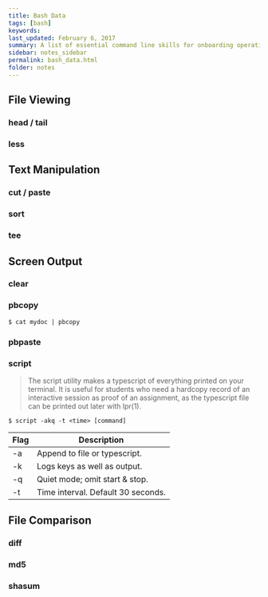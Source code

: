 ```yaml
---
title: Bash Data 
tags: [bash]
keywords:  
last_updated: February 6, 2017
summary: A list of essential command line skills for onboarding operations team members.
sidebar: notes_sidebar
permalink: bash_data.html
folder: notes 
---
```


## File Viewing

### head / tail 

### less 

## Text Manipulation

### cut / paste 

### sort

### tee 

## Screen Output

### clear

### pbcopy

```
$ cat mydoc | pbcopy
```

### pbpaste

### script

> The script utility makes a typescript of everything printed on your terminal.  It is useful for students who need a hardcopy record of an interactive session as proof of an assignment, as the typescript file can be printed out later with lpr(1).

```
$ script -akq -t <time> [command]
```

Flag        | Description
-------     | -----------
-a          | Append to file or typescript.
-k          | Logs keys as well as output.
-q          | Quiet mode; omit start & stop.
-t          | Time interval. Default 30 seconds.

## File Comparison 

### diff 

### md5 

### shasum
